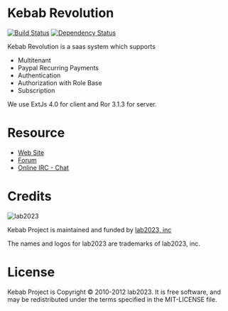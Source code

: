 # Kebab Revolution

[![Build Status](https://secure.travis-ci.org/kebab-project/kebab-revolution.png?branch=develop)](http://travis-ci.org/kebab-project/kebab-revolution)
[![Dependency Status](https://gemnasium.com/onurozgurozkan/kebab-revolution.png)](https://gemnasium.com/onurozgurozkan/kebab-revolution)

Kebab Revolution is a saas system which supports

* Multitenant
* Paypal Recurring Payments
* Authentication
* Authorization with Role Base
* Subscription

We use ExtJs 4.0 for client and Ror 3.1.3 for server.

# Resource

* [Web Site](http://www.kebab-project.com)
* [Forum](http://kebab-project.2299591.n4.nabble.com/Kebab-Project-2-0-x-Revolution-f3832977.html)
* [Online IRC - Chat](http://webchat.freenode.net/?channels=kebabproject)
              
# Credits

![lab2023](http://lab2023.com/wp-content/uploads/2011/07/logo.png)

Kebab Project is maintained and funded by [lab2023, inc](http://lab2023.com)

The names and logos for lab2023 are trademarks of lab2023, inc.

# License

Kebab Project is Copyright © 2010-2012 lab2023. It is free software, and may be redistributed under the terms specified in the MIT-LICENSE file.